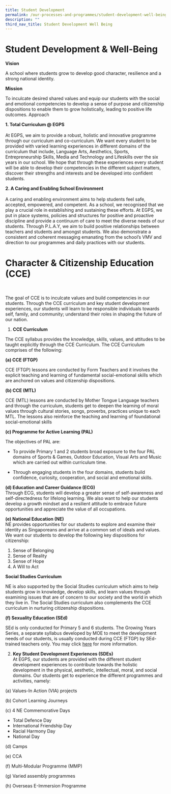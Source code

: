 ```yaml
---
title: Student Development
permalink: /our-processes-and-programmes/student-development-well-being/student-development/
description: ""
third_nav_title: Student Development Well Being
---
```

**Student Development &amp; Well-Being**
===========================================

**Vision**

A school where students grow to develop good character, resilience and a strong national identity.

**Mission**

To inculcate desired shared values and equip our students with the social and emotional competencies to develop a sense of purpose and citizenship dispositions to enable them to grow holistically, leading to positive life outcomes.
Approach

**1.	Total Curriculum @ EGPS**<br><br>
At EGPS, we aim to provide a robust, holistic and innovative programme through our curriculum and co-curriculum. We want every student to be provided with varied learning experiences in different domains of the curriculum that include, Language Arts, Aesthetics, Sports, Entrepreneurship Skills, Media and Technology and Lifeskills over the six years in our school. We hope that through these experiences every student will be able to develop their competencies in the different subject matters, discover their strengths and interests and be developed into confident students. 

**2.	A Caring and Enabling School Environment**<br><br>
A caring and enabling environment aims to help students feel safe, accepted, empowered, and competent. As a school, we recognised that we play a crucial role in establishing and sustaining these efforts.
At EGPS, we put in place systems, policies and structures for positive and proactive discipline and provide a continuum of care to meet the diverse needs of our students. 
Through P.L.A.Y, we aim to build positive relationships between teachers and students and amongst students. We also demonstrate a consistent and coherent messaging emanating from the school’s VMV and direction to our programmes and daily practices with our students. 




# **Character &amp; Citizenship Education (CCE)**

<br>


The goal of CCE is to inculcate values and build competencies in our students. Through the CCE curriculum and key student development experiences, our students will learn to be responsible individuals towards self, family, and community; understand their roles in shaping the future of our nation. 

1.	**CCE Curriculum**

The CCE syllabus provides the knowledge, skills, values, and attitudes to be taught explicitly through the CCE Curriculum. The CCE Curriculum comprises of the following:

**(a)	CCE (FTGP)**

CCE (FTGP) lessons are conducted by Form Teachers and it involves the explicit teaching and learning of fundamental social-emotional skills which are anchored on values and citizenship dispositions. 

**(b)	CCE (MTL)**

CCE (MTL) lessons are conducted by Mother Tongue Language teachers and  through the curriculum, students get to deepen the learning of moral values through cultural stories, songs, proverbs, practices unique to each MTL. The lessons also reinforce the teaching and learning of foundational social-emotional skills

**(c)	Programme for Active Learning (PAL)**

The objectives of PAL are:

-	To provide Primary 1 and 2 students broad exposure to the four PAL domains of Sports &amp; Games, Outdoor Education, Visual Arts and Music which are carried out within curriculum time.

-	Through engaging students in the four domains, students build confidence, curiosity, cooperation, and social and emotional skills.


**(d)	Education and Career Guidance (ECG)**
<br>Through ECG, students will develop a greater sense of self-awareness and self-directedness for lifelong learning. We also want to help our students develop a growth mindset and a resilient attitude to embrace future opportunities and appreciate the value of all occupations.

**(e)	National Education (NE)**<br>
NE provides opportunities for our students to explore and examine their identity as Singaporeans and arrive at a common set of ideals and values. We want our students to develop the following key dispositions for citizenship:

1)	Sense of Belonging
2)	Sense of Reality
3)	Sense of Hope
4)	A Will to Act

**Social Studies Curriculum**

NE is also supported by the Social Studies curriculum which aims to help students grow in knowledge, develop skills, and learn values through examining issues that are of concern to our society and the world in which they live in. The Social Studies curriculum also complements the CCE curriculum in nurturing citizenship dispositions.

**(f)	Sexuality Education (SEd)**

SEd is only conducted for Primary 5 and 6 students. The Growing Years Series, a separate syllabus developed by MOE to meet the development needs of our students, is usually conducted during CCE (FTGP) by SEd-trained teachers only. You may click [here](https://evergreenpri.moe.edu.sg/our-processes-and-programmes/CCE-Department/sexuality-education/) for more information.

2.	**Key Student Development Experiences (SDEs)**<br>
At EGPS, our students are provided with the different student development experiences to contribute towards the holistic development in the physical, aesthetic, intellectual, moral, and social domains. Our students get to experience the different programmes and activities, namely:

(a)	Values-In Action (VIA) projects

(b)	Cohort Learning Journeys

(c)	4 NE Commemorative Days

- Total Defence Day
- International Friendship Day
- Racial Harmony Day
- National Day 

(d)	Camps 

(e)	CCA 

(f)	Multi-Modular Programme (MMP)

(g)	Varied assembly programmes

(h)	Overseas E-Immersion Programme